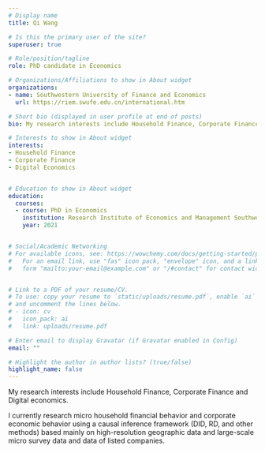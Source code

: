 ```yaml
---
# Display name
title: Qi Wang

# Is this the primary user of the site?
superuser: true

# Role/position/tagline
role: PhD candidate in Economics

# Organizations/Affiliations to show in About widget
organizations:
- name: Southwestern University of Finance and Economics
  url: https://riem.swufe.edu.cn/international.htm

# Short bio (displayed in user profile at end of posts)
bio: My research interests include Household Finance, Corporate Finance and Digital economics.

# Interests to show in About widget
interests:
- Household Finance
- Corporate Finance
- Digital Economics


# Education to show in About widget
education:
  courses:
  - course: PhD in Economics
    institution: Research Institute of Economics and Management Southwestern University of Finance and Economics
    year: 2021


# Social/Academic Networking
# For available icons, see: https://wowchemy.com/docs/getting-started/page-builder/#icons
#   For an email link, use "fas" icon pack, "envelope" icon, and a link in the
#   form "mailto:your-email@example.com" or "/#contact" for contact widget.


# Link to a PDF of your resume/CV.
# To use: copy your resume to `static/uploads/resume.pdf`, enable `ai` icons in `params.toml`, 
# and uncomment the lines below.
# - icon: cv
#   icon_pack: ai
#   link: uploads/resume.pdf

# Enter email to display Gravatar (if Gravatar enabled in Config)
email: ""

# Highlight the author in author lists? (true/false)
highlight_name: false
---
```


My research interests include Household Finance, Corporate Finance and Digital economics.

I currently research micro household financial behavior and corporate economic behavior using a causal inference framework (DID, RD, and other methods) based mainly on high-resolution geographic data and large-scale micro survey data and data of listed companies.